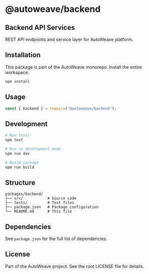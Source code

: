 # @autoweave/backend

## Backend API Services

REST API endpoints and service layer for AutoWeave platform.

## Installation

This package is part of the AutoWeave monorepo. Install the entire workspace:

```bash
npm install
```

## Usage

```javascript
const { backend } = require('@autoweave/backend');
```

## Development

```bash
# Run tests
npm test

# Run in development mode
npm run dev

# Build package
npm run build
```

## Structure

```
packages/backend/
├── src/           # Source code
├── tests/         # Test files
├── package.json   # Package configuration
└── README.md      # This file
```

## Dependencies

See `package.json` for the full list of dependencies.

## License

Part of the AutoWeave project. See the root LICENSE file for details.

